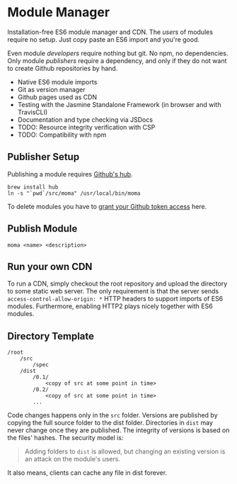 # Module Manager
Installation-free ES6 module manager and CDN. The *users* of modules require no setup. Just copy paste an ES6 import and you're good. 

Even module *developers* require nothing but git. No npm, no dependencies. Only module *publishers* require a dependency, and only if they do not want to create Github repositories by hand. 

- Native ES6 module imports
- Git as version manager
- Github pages used as CDN
- Testing with the Jasmine Standalone Framework (in browser and with TravisCLI)
- Documentation and type checking via JSDocs
- TODO: Resource integrity verification with CSP
- TODO: Compatibility with npm


## Publisher Setup
Publishing a module requires [Github's hub](https://hub.github.com/).  

```
brew install hub
ln -s "`pwd`/src/moma" /usr/local/bin/moma
```

To delete modules you have to [grant your Github token access](https://github.com/settings/tokens) here.

## Publish Module
```
moma <name> <description>
```

## Run your own CDN
To run a CDN, simply checkout the root repository and upload the directory to some static web server.
The only requirement is that the server sends `access-control-allow-origin: *` HTTP headers to support imports of ES6 modules. Furthermore, enabling HTTP2 plays nicely together with ES6 modules.


## Directory Template
```
/root
	/src
		/spec
	/dist
		/0.1/
			<copy of src at some point in time>
		/0.2/
			<copy of src at some point in time>
		...
```
Code changes happens only in the `src` folder. Versions are published by copying the full source folder to the dist folder.
Directories in `dist` may never change once they are published. The integrity of versions is based on the files' hashes.
The security model is: 
> Adding folders to `dist` is allowed, but changing an existing version is an attack on the module's users.

It also means, clients can cache any file in dist forever.